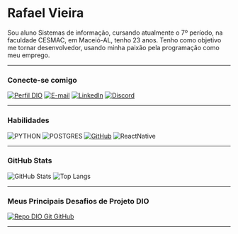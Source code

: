 # Rafael Vieira
Sou aluno Sistemas de informação, cursando atualmente o 7º período, na faculdade CESMAC, em Maceió-AL, tenho 23 anos.
Tenho como objetivo me tornar desenvolvedor, usando minha paixão pela programação como meu emprego.

---

### Conecte-se comigo
[![Perfil DIO](https://img.shields.io/badge/-Meu%20Perfil%20na%20DIO-30A3DC?style=for-the-badge)](https://web.dio.me/users/rafaelvieiraalbu/)
[![E-mail](https://img.shields.io/badge/-Email-000?style=for-the-badge&logo=gmail&logoColor=E94D5F)](mailto:rafaelvieiraalbu@gmail.com)
[![LinkedIn](https://img.shields.io/badge/-LinkedIn-000?style=for-the-badge&logo=linkedin&logoColor=30A3DC)](https://www.linkedin.com/in/SEUUSERNAME/)
[![Discord](https://img.shields.io/badge/Discord-000?style=for-the-badge&logo=discord)](https://www.discord.com/in/rafa16vieira/)

---

### Habilidades
![PYTHON](https://img.shields.io/badge/python-000?style=for-the-badge&logo=python&logoColor=30A3DC)
![POSTGRES](https://img.shields.io/badge/Postgres-000?style=for-the-badge&logo=postgresql&logoColor=E94D5F) 
[![GitHub](https://img.shields.io/badge/GitHub-000?style=for-the-badge&logo=github&logoColor=30A3DC)](https://docs.github.com/)
![ReactNative](https://img.shields.io/badge/React_Native-000?style=for-the-badge&logo=React)

---

### GitHub Stats
![GitHub Stats](https://github-readme-stats.vercel.app/api?username=rafa16vieira&theme=transparent&bg_color=000&border_color=30A3DC&show_icons=true&icon_color=30A3DC&title_color=E94D5F&text_color=FFF)
![Top Langs](https://github-readme-stats-git-masterrstaa-rickstaa.vercel.app/api/top-langs/?username=rafa16vieira&layout=compact&bg_color=000&border_color=30A3DC&title_color=E94D5F&text_color=FFF)

---

### Meus Principais Desafios de Projeto DIO
[![Repo DIO Git GitHub](https://github-readme-stats.vercel.app/api/pin/?username=elidianaandrade&repo=dio-lab-open-source&bg_color=000&border_color=30A3DC&show_icons=true&icon_color=30A3DC&title_color=E94D5F&text_color=FFF)](https://github.com/elidianaandrade/dio-lab-open-source)



---
